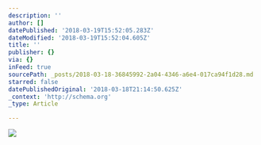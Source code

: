 ```yaml
---
description: ''
author: []
datePublished: '2018-03-19T15:52:05.283Z'
dateModified: '2018-03-19T15:52:04.605Z'
title: ''
publisher: {}
via: {}
inFeed: true
sourcePath: _posts/2018-03-18-36845992-2a04-4346-a6e4-017ca94f1d28.md
starred: false
datePublishedOriginal: '2018-03-18T21:14:50.625Z'
_context: 'http://schema.org'
_type: Article

---
```

![](https://the-grid-user-content.s3-us-west-2.amazonaws.com/56e24313-cdcf-4c30-94ad-050dbbc756c3.jpg)